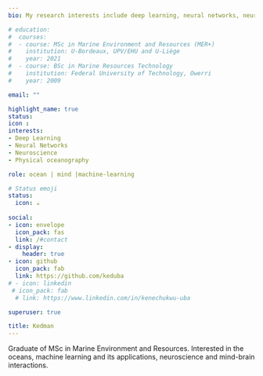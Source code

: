 ```yaml
---
bio: My research interests include deep learning, neural networks, neuroscience and physical oceanography.

# education:
#  courses:
#  - course: MSc in Marine Environment and Resources (MER+)
#    institution: U-Bordeaux, UPV/EHU and U-Liège
#    year: 2021
#  - course: BSc in Marine Resources Technology 
#    institution: Federal University of Technology, Owerri
#    year: 2009

email: ""

highlight_name: true
status:
icon :
interests:
- Deep Learning
- Neural Networks
- Neuroscience
- Physical oceanography

role: ocean | mind |machine-learning

# Status emoji
status: 
  icon: ☕️
  
social:
- icon: envelope
  icon_pack: fas
  link: /#contact
- display:
    header: true
- icon: github
  icon_pack: fab
  link: https://github.com/keduba
# - icon: linkedin
 # icon_pack: fab
  # link: https://www.linkedin.com/in/kenechukwu-uba

superuser: true

title: Kedman
---
```


Graduate of MSc in Marine Environment and Resources. Interested in the oceans, machine learning and its applications, neuroscience and mind-brain interactions.
